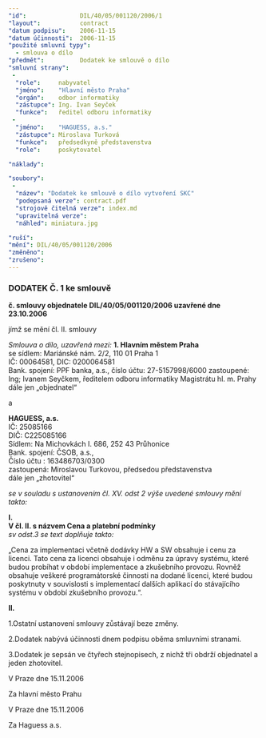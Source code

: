 ```yaml
---
"id":               DIL/40/05/001120/2006/1
"layout":           contract
"datum podpisu":    2006-11-15
"datum účinnosti":  2006-11-15
"použité smluvní typy":
  - smlouva o dílo
"předmět":          Dodatek ke smlouvě o dílo
"smluvní strany":
 -   
  "role":     nabyvatel
  "jméno":    "Hlavní město Praha"
  "orgán":    odbor informatiky
  "zástupce": Ing. Ivan Seyček
  "funkce":   ředitel odboru informatiky
 -   
  "jméno":    "HAGUESS, a.s."
  "zástupce": Miroslava Turková
  "funkce":   předsedkyně představenstva
  "role":     poskytovatel

"náklady":

"soubory":
 - 
  "název": "Dodatek ke smlouvě o dílo vytvoření SKC"
  "podepsaná verze": contract.pdf
  "strojově čitelná verze": index.md
  "upravitelná verze": 
  "náhled": miniatura.jpg

"ruší": 
"mění": DIL/40/05/001120/2006
"změněno": 
"zrušeno":
---
```


### DODATEK Č. 1 ke smlouvě

**č. smlouvy objednatele DIL/40/05/001120/2006 uzavřené dne 23.10.2006**  

jímž se mění čl. II. smlouvy

*Smlouva o dílo, uzavřená mezi:*
**1. Hlavním městem Praha**  
se sídlem: Mariánské nám. 2/2, 110 01 Praha 1  
IČ: 00064581, DIC: 0200064581  
Bank. spojení: PPF banka, a.s., číslo účtu: 27-5157998/6000
zastoupené: Ing; Ivanem Seyčkem, ředitelem odboru informatiky Magistrátu hl. m. Prahy  
dále jen „objednatel“

a  

**HAGUESS, a.s.**  
IČ: 25085166  
DIČ: C225085166  
Sídlem: Na Michovkách I. 686, 252 43 Průhonice  
Bank. spojení: ČSOB, a.s.,  
Číslo účtu : 163486703/0300  
zastoupená: Miroslavou Turkovou, předsedou představenstva  
dále jen „zhotovitel“  

*se v souladu s ustanovením čl. XV. odst 2 výše uvedené smlouvy mění takto:*

**I.**  
**V čl. II. s názvem Cena a platební podmínky**  
*sv odst.3 se text doplňuje takto:*  

„Cena za implementaci včetně dodávky HW a SW obsahuje i cenu za licenci. Tato cena za licenci obsahuje i odměnu za úpravy systému, které budou probíhat v období implementace a zkušebního provozu. Rovněž obsahuje veškeré programátorské činnosti na dodané licenci, které budou poskytnuty v souvislosti s implementací dalších aplikací do stávajícího systému v období zkušebního provozu.“.

**II.**  

1.Ostatní ustanovení smlouvy zůstávají beze změny.  

2.Dodatek nabývá účinnosti dnem podpisu oběma smluvními stranami.  

3.Dodatek je sepsán ve čtyřech stejnopisech, z nichž tři obdrží objednatel a jeden zhotovitel.  

V Praze dne 15.11.2006  

Za hlavní město Prahu  


V Praze dne 15.11.2006  

Za Haguess a.s.
